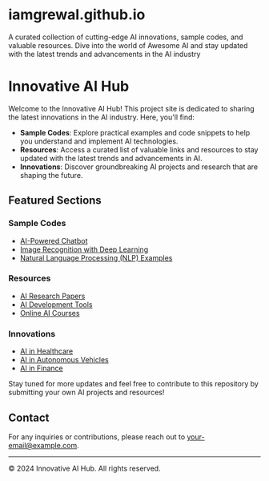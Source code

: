 # iamgrewal.github.io
A curated collection of cutting-edge AI innovations, sample codes, and valuable resources. Dive into the world of Awesome AI and stay updated with the latest trends and advancements in the AI industry
# Innovative AI Hub

Welcome to the Innovative AI Hub! This project site is dedicated to sharing the latest innovations in the AI industry. Here, you'll find:

- **Sample Codes**: Explore practical examples and code snippets to help you understand and implement AI technologies.
- **Resources**: Access a curated list of valuable links and resources to stay updated with the latest trends and advancements in AI.
- **Innovations**: Discover groundbreaking AI projects and research that are shaping the future.

## Featured Sections

### Sample Codes
- [AI-Powered Chatbot](link-to-repo)
- [Image Recognition with Deep Learning](link-to-repo)
- [Natural Language Processing (NLP) Examples](link-to-repo)

### Resources
- [AI Research Papers](link-to-resource)
- [AI Development Tools](link-to-resource)
- [Online AI Courses](link-to-resource)

### Innovations
- [AI in Healthcare](link-to-article)
- [AI in Autonomous Vehicles](link-to-article)
- [AI in Finance](link-to-article)

Stay tuned for more updates and feel free to contribute to this repository by submitting your own AI projects and resources!

## Contact
For any inquiries or contributions, please reach out to [your-email@example.com](mailto:your-email@example.com).

---

© 2024 Innovative AI Hub. All rights reserved.
